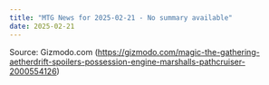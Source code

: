```yaml
---
title: "MTG News for 2025-02-21 - No summary available"
date: 2025-02-21
---
```




Source: Gizmodo.com (https://gizmodo.com/magic-the-gathering-aetherdrift-spoilers-possession-engine-marshalls-pathcruiser-2000554126)
